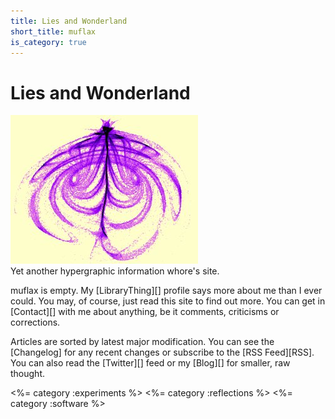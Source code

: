 ```yaml
---
title: Lies and Wonderland
short_title: muflax
is_category: true
---
```


Lies and Wonderland
===================
![logo](logo.jpg)   
Yet another hypergraphic information whore's site.

muflax is empty. My [LibraryThing][] profile says more about me than I ever could.
You may, of course, just read this site to find out more. You can
get in [Contact][] with me about anything, be it comments, criticisms or
corrections.

Articles are sorted by latest major modification. You can see the [Changelog]
for any recent changes or subscribe to the [RSS Feed][RSS]. You can also read
the [Twitter][] feed or my [Blog][] for smaller, raw thought.

<%= category :experiments %>
<%= category :reflections %>
<%= category :software %>
